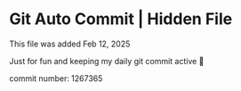 # Git Auto Commit | Hidden File

This file was added Feb 12, 2025

Just for fun and keeping my daily git commit active 🤪

commit number: 1267365
